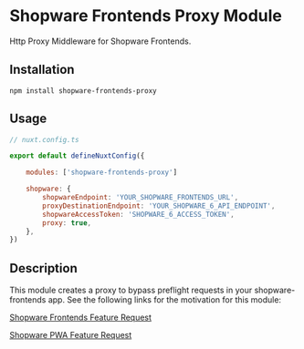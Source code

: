 # Shopware Frontends Proxy Module

Http Proxy Middleware for Shopware Frontends.

## Installation
```npm install shopware-frontends-proxy```

## Usage
```js
// nuxt.config.ts

export default defineNuxtConfig({

    modules: ['shopware-frontends-proxy']

    shopware: {
        shopwareEndpoint: 'YOUR_SHOPWARE_FRONTENDS_URL',
        proxyDestinationEndpoint: 'YOUR_SHOPWARE_6_API_ENDPOINT',
        shopwareAccessToken: 'SHOPWARE_6_ACCESS_TOKEN',
        proxy: true, 
    },
})
```

## Description

This module creates a proxy to bypass preflight requests in your shopware-frontends app. See the following links for the motivation for this module:

[Shopware Frontends Feature Request](https://github.com/shopware/frontends/issues/30)

[Shopware PWA Feature Request](https://github.com/vuestorefront/shopware-pwa/issues/1602)






